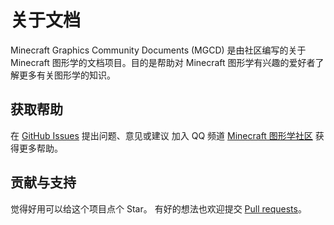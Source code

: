 # 关于文档

Minecraft Graphics Community Documents (MGCD) 是由社区编写的关于 Minecraft 图形学的文档项目。目的是帮助对 Minecraft 图形学有兴趣的爱好者了解更多有关图形学的知识。

## 获取帮助

在 [GitHub Issues](https://github.com/HyperCol/MGCD/issues) 提出问题、意见或建议
加入 QQ 频道 [Minecraft 图形学社区](https://pd.qq.com/s/7lqo0embd) 获得更多帮助。

## 贡献与支持

觉得好用可以给这个项目点个 Star。
有好的想法也欢迎提交 [Pull requests](https://github.com/HyperCol/MGCD/pulls)。
